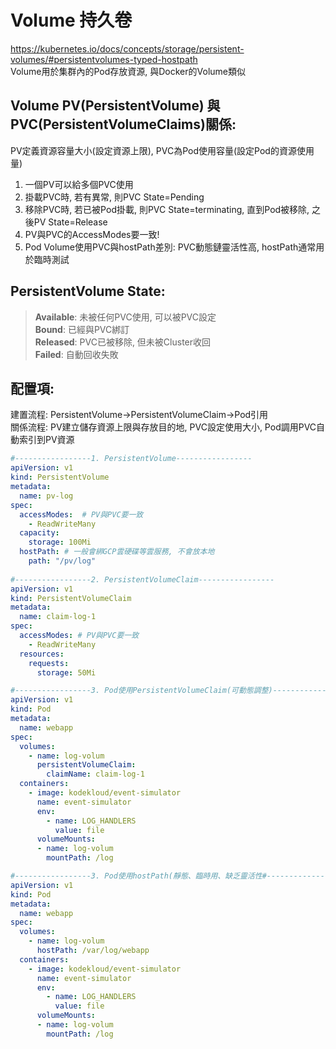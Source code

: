 # Volume 持久卷
https://kubernetes.io/docs/concepts/storage/persistent-volumes/#persistentvolumes-typed-hostpath  
Volume用於集群內的Pod存放資源, 與Docker的Volume類似

## Volume PV(PersistentVolume) 與 PVC(PersistentVolumeClaims)關係:
PV定義資源容量大小(設定資源上限), PVC為Pod使用容量(設定Pod的資源使用量)  
1. 一個PV可以給多個PVC使用
2. 掛載PVC時, 若有異常, 則PVC State=Pending
3. 移除PVC時, 若已被Pod掛載, 則PVC State=terminating, 直到Pod被移除, 之後PV State=Release  
4. PV與PVC的AccessModes要一致!
5. Pod Volume使用PVC與hostPath差別: PVC動態鏈靈活性高, hostPath通常用於臨時測試

## PersistentVolume State:  
>**Available**: 未被任何PVC使用, 可以被PVC設定  
>**Bound**: 已經與PVC綁訂  
>**Released**: PVC已被移除, 但未被Cluster收回  
>**Failed**: 自動回收失敗

## 配置項: 
建置流程: PersistentVolume->PersistentVolumeClaim->Pod引用  
關係流程: PV建立儲存資源上限與存放目的地, PVC設定使用大小, Pod調用PVC自動索引到PV資源

```YAML
#-----------------1. PersistentVolume-----------------
apiVersion: v1
kind: PersistentVolume
metadata:
  name: pv-log
spec:
  accessModes:  # PV與PVC要一致
    - ReadWriteMany
  capacity:
    storage: 100Mi
  hostPath: # 一般會綁GCP雲硬碟等雲服務, 不會放本地
    path: "/pv/log"
    
#-----------------2. PersistentVolumeClaim-----------------
apiVersion: v1
kind: PersistentVolumeClaim
metadata:
  name: claim-log-1
spec:
  accessModes: # PV與PVC要一致
    - ReadWriteMany 
  resources:
    requests:
      storage: 50Mi

#-----------------3. Pod使用PersistentVolumeClaim(可動態調整)-----------------
apiVersion: v1
kind: Pod
metadata:
  name: webapp
spec:
  volumes:
    - name: log-volum
      persistentVolumeClaim:
        claimName: claim-log-1
  containers:
    - image: kodekloud/event-simulator
      name: event-simulator
      env:
        - name: LOG_HANDLERS
          value: file
      volumeMounts:
      - name: log-volum
        mountPath: /log

#-----------------3. Pod使用hostPath(靜態、臨時用、缺乏靈活性#-----------------
apiVersion: v1
kind: Pod
metadata:
  name: webapp
spec:
  volumes:
    - name: log-volum
      hostPath: /var/log/webapp
  containers:
    - image: kodekloud/event-simulator
      name: event-simulator
      env:
        - name: LOG_HANDLERS
          value: file
      volumeMounts:
      - name: log-volum
        mountPath: /log

```
